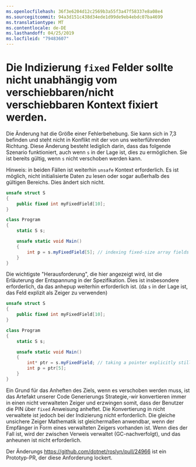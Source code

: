 ```yaml
---
ms.openlocfilehash: 36f3e6204d12c2569b3a55f3a47f58337e8a08e4
ms.sourcegitcommit: 94a3d151c438d34ede1d99de9eb4ebdc07ba4699
ms.translationtype: MT
ms.contentlocale: de-DE
ms.lasthandoff: 04/25/2019
ms.locfileid: "79483607"
---
```

# <a name="indexing-fixed-fields-should-not-require-pinning-regardless-of-the-movableunmovable-context"></a>Die Indizierung `fixed` Felder sollte nicht unabhängig vom verschiebbaren/nicht verschiebbaren Kontext fixiert werden. #

Die Änderung hat die Größe einer Fehlerbehebung. Sie kann sich in 7,3 befinden und steht nicht in Konflikt mit der von uns weiterführenden Richtung.
Diese Änderung besteht lediglich darin, dass das folgende Szenario funktioniert, auch wenn `s` in der Lage ist, dies zu ermöglichen. Sie ist bereits gültig, wenn `s` nicht verschoben werden kann. 

Hinweis: in beiden Fällen ist weiterhin `unsafe` Kontext erforderlich. Es ist möglich, nicht initialisierte Daten zu lesen oder sogar außerhalb des gültigen Bereichs. Dies ändert sich nicht.

```csharp
unsafe struct S
{
    public fixed int myFixedField[10];
}

class Program
{
    static S s;

    unsafe static void Main()
    {
        int p = s.myFixedField[5]; // indexing fixed-size array fields would be ok
    }
}
```

Die wichtigste "Herausforderung", die hier angezeigt wird, ist die Erläuterung der Entspannung in der Spezifikation. Dies ist insbesondere erforderlich, da das anhepup weiterhin erforderlich ist. (da `s` in der Lage ist, das Feld explizit als Zeiger zu verwenden)

```csharp
unsafe struct S
{
    public fixed int myFixedField[10];
}

class Program
{
    static S s;

    unsafe static void Main()
    {
        int* ptr = s.myFixedField; // taking a pointer explicitly still requires pinning.
        int p = ptr[5];
    }
}
```

Ein Grund für das Anheften des Ziels, wenn es verschoben werden muss, ist das Artefakt unserer Code Generierungs Strategie,-wir konvertieren immer in einen nicht verwalteten Zeiger und erzwingen somit, dass der Benutzer die PIN über `fixed` Anweisung anheftet. Die Konvertierung in nicht verwaltete ist jedoch bei der Indizierung nicht erforderlich. Die gleiche unsichere Zeiger Mathematik ist gleichermaßen anwendbar, wenn der Empfänger in Form eines verwalteten Zeigers vorhanden ist. Wenn dies der Fall ist, wird der zwischen Verweis verwaltet (GC-nachverfolgt), und das anheunen ist nicht erforderlich.

Der Änderungs https://github.com/dotnet/roslyn/pull/24966 ist ein Prototyp-PR, der diese Anforderung lockert.
